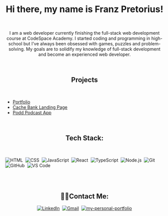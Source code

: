<h1 align="center">Hi there, my name is Franz Pretorius!</h1>
<br>
<p align="center">  I am a web developer currently finishing the full-stack web development course at CodeSpace Academy. I started coding and programming in high-school but I've always been obsessed with games, puzzles and problem-solving. My goals are to solidify my knowledge of full-stack development and become an experienced web developer. 
</p>
</br>

<h2 align="center">Projects</h2>
<br>
<p align="center" >
  
- [Portfolio](https://franzpretoriusportfolio.netlify.app/)
- [Cache Bank Landing Page](https://sdf11franzpretorius.netlify.app/)
- [Podd Podcast App](https://github.com/llfrigoll/FRAPRE440_WFO2401_GroupA_Franz-Pretorius_DJS11.git)
</p>
</br>

<h2 align="center">Tech Stack:</h2>&nbsp;
<br>
<p align="center">
  
  ![HTML](https://img.shields.io/badge/-HTML-333333?style=for-the-badge&logo=HTML5)&nbsp;
  ![CSS](https://img.shields.io/badge/-CSS-333333?style=for-the-badge&logo=CSS3&logoColor=1572B6)&nbsp;
  ![JavaScript](https://img.shields.io/badge/-JavaScript-333333?style=for-the-badge&logo=javascript)&nbsp;
  ![React](https://img.shields.io/badge/-React-333333?style=for-the-badge&logo=react)&nbsp;
  ![TypeScript](https://img.shields.io/badge/-TypeScript-333333?style=for-the-badge&logo=typescript)&nbsp;
  ![Node.js](https://img.shields.io/badge/-Node.js-333333?style=for-the-badge&logo=nodedotjs)&nbsp;
  ![Git](https://img.shields.io/badge/-Git-333333?style=for-the-badge&logo=git)&nbsp;
  ![GitHub](https://img.shields.io/badge/-GitHub-333333?style=for-the-badge&logo=github)&nbsp;
  ![VS Code](https://img.shields.io/badge/-VS%20Code-333333?style=for-the-badge&logo=visual-studio-code)&nbsp;
  
  
  </p>
</br>

<br>
<h2 align="center">🤙🏽Contact Me:</h2>
<p align="center">
<a href="www.linkedin.com/in/franz-pretorius-27b46b302"><img src="https://img.shields.io/badge/linkedin-blue.svg?&style=for-the-badge&logo=linkedin&logoColor=white" alt="LinkedIn" /></a>&nbsp;
<a href="mailto:franzj.pretorius.2003@gmail.com"><img src="https://img.shields.io/badge/gmail-red.svg?&style=for-the-badge&logo=gmail&logoColor=white" alt="Gmail"/></a>&nbsp;
<a href="https://franzpretoriusportfolio.netlify.app/"><img src="https://img.shields.io/badge/my%20website-navy.svg?&style=for-the-badge" alt="my-personal-portfolio"/></a>
</p>
</br>

